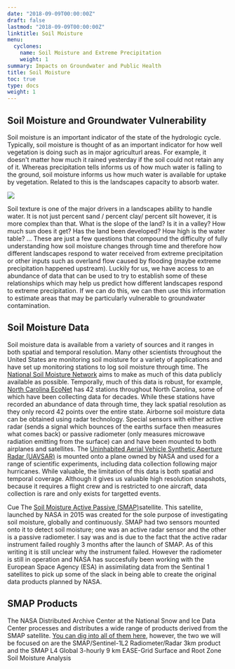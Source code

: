 ```yaml
---
date: "2018-09-09T00:00:00Z"
draft: false
lastmod: "2018-09-09T00:00:00Z"
linktitle: Soil Moisture
menu:
  cyclones:
    name: Soil Moisture and Extreme Precipitation
    weight: 1
summary: Impacts on Groundwater and Public Health
title: Soil Moisture
toc: true
type: docs
weight: 1
---
```



## Soil Moisture and Groundwater Vulnerability

Soil moisture is an important indicator of the state of the hydrologic cycle. Typically, soil moisture is thought of as an important indicator for how well vegetation is doing such as in major agriculturl areas. For example, it doesn't matter how much it rained yesterday if the soil could not retain any of it. Whereas precipitation tells informs us of how much water is falling to the ground, soil moisture informs us how much water is available for uptake by vegetation. Related to this is the landscapes capacity to absorb water. 

![](/img/dissertation/soilTexture.png)

Soil texture is one of the major drivers in a landscapes ability to handle water. It is not just percent sand / percent clay/ percent silt however, it is more complex than that. What is the slope of the land? Is it in a valley? How much sun does it get? Has the land been developed? How high is the water table? ... These are just a few questions that compound the difficulty of fully understanding how soil moisture changes through time and therefore how different landscapes respond to water received from extreme precipitation or other inputs such as overland flow caused by flooding (maybe extreme precipitation happened upstream). Luckily for us, we have access to an abundance of data that can be used to try to establish some of these relationships which may help us predict how different landscapes respond to extreme precipitation. If we can do this, we can then use this information to estimate areas that may be particularly vulnerable to groundwater contamination.

## Soil Moisture Data

Soil moisture data is available from a variety of sources and it ranges in both spatial and temporal resolution. Many other scientists throughout the United States are monitoring soil moisture for a variety of applications and have set up monitoring stations to log soil moisture through time. The [National Soil Moisture Network](http://nationalsoilmoisture.com/) aims to make as much of this data publicly available as possible. Temporally, much of this data is robust, for example, [North Carolina EcoNet](https://climate.ncsu.edu/econet) has 42 stations throughout North Carolina, some of which have been collecting data for decades. While these stations have recorded an abundance of data through time, they lack spatial resolution as they only record 42 points over the entire state. Airborne soil moisture data can be obtained using radar technology. Special sensors with either active radar (sends a signal which bounces of the earths surface then measures what comes back) or passive radiometer (only measures microwave radiation emitting from the surface) can and have been mounted to both airplanes and satellites. The [Uninhabited Aerial Vehicle Synthetic Aperture Radar (UAVSAR)](https://uavsar.jpl.nasa.gov/) is mounted onto a plane owned by NASA and used for a range of scientific experiments, including data collection following major hurricanes. While valuable, the limitation of this data is both spatial and temporal coverage. Although it gives us valuable high resolution snapshots, because it requires a flight crew and is restricted to one aircraft, data collection is rare and only exists for targetted events.

Cue The [Soil Moisture Active Passive (SMAP)](https://smap.jpl.nasa.gov/)satellite. This satellite, launched by NASA in 2015 was created for the sole purpose of investigating soil moisture, globally and continuously. SMAP had two sensors mounted onto it to detect soil moisture; one was an active radar sensor and the other is a passive radiometer. I say was and is due to the fact that the active radar instrument failed roughly 3 months after the launch of SMAP. As of this writing it is still unclear why the instrument failed. However the radiometer is still in operation and NASA has succesfully been working with the European Space Agency (ESA) in assimilating data from the Sentinal 1 satellites to pick up some of the slack in being able to create the original data products planned by NASA.

## SMAP Products
The NASA Distributed Archive Center at the National Snow and Ice Data Center processes and distributes a wide range of products derived from the SMAP satellite. [You can dig into all of them here](https://nsidc.org/data/smap/smap-data.html), however, the two we will be focused on are the SMAP/Sentinel-1L2 Radiometer/Radar 3km product and the SMAP L4 Global 3-hourly 9 km EASE-Grid Surface and Root Zone Soil Moisture Analysis